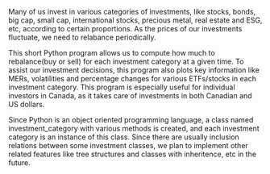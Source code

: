 Many of us invest in various categories of investments, like stocks, bonds, big cap, small cap, international stocks, precious metal, real estate and ESG, etc, according to certain proportions. As the prices of our investments fluctuate, we need to relabance periodically. 

This short Python program allows us to compute how much to rebalance(buy or sell) for each investment category at a given time. To assist our investment decisions, this program also plots key information like MERs, volatilities and percentage changes for various ETFs/stocks in each investment category. This program is especially useful for individual investors in Canada, as it takes care of investments in both Canadian and US dollars. 

Since Python is an object oriented programming language, a class named investment_category with various methods is created, and each investment category is an instance of this class. Since there are usually inclusion relations between some investment classes, we plan to implement other related features like tree structures and classes with inheritence, etc in the future. 
